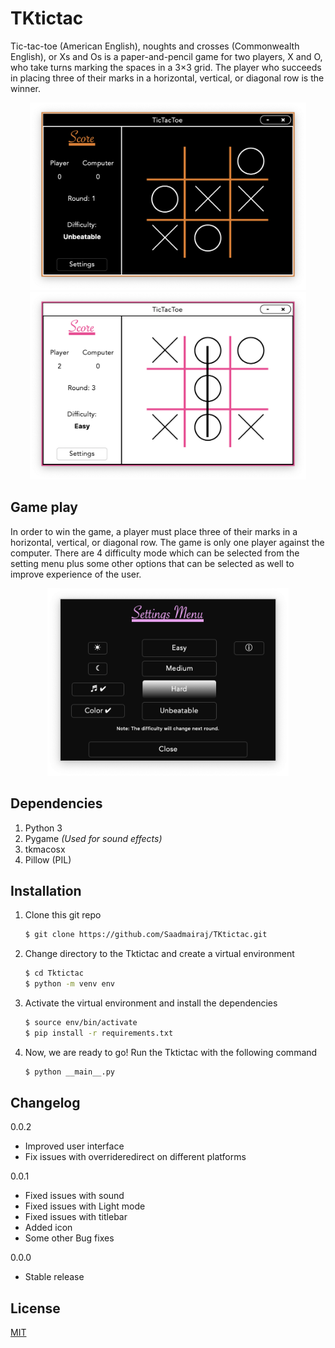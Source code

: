 # TKtictac

Tic-tac-toe (American English), noughts and crosses (Commonwealth English), or Xs and Os is a paper-and-pencil game for two players, X and O, who take turns marking the spaces in a 3×3 grid. The player who succeeds in placing three of their marks in a horizontal, vertical, or diagonal row is the winner.

<p align="center">
  <img src="https://raw.githubusercontent.com/Saadmairaj/TKtictac/master/assets/sample1.png?token=ALAV6GAWGL2IWXBX5TZP45K7JNR5W" height="300"><img src="https://raw.githubusercontent.com/Saadmairaj/TKtictac/master/assets/sample2.png?token=ALAV6GHKHQVAW3MBNJIFH6C7JNR3C" height="300">
</p>

## Game play

In order to win the game, a player must place three of their marks in a horizontal, vertical, or diagonal row. The game is only one player against the computer. There are 4 difficulty mode which can be selected from the setting menu plus some other options that can be selected as well to improve experience of the user.

<p align="center">
  <img src="https://raw.githubusercontent.com/Saadmairaj/TKtictac/master/assets/settings%20sample.png?token=ALAV6GERAB3QMQFFZYQZDR27JNRX4" height="300">
</p>

## Dependencies

  1. Python 3
  2. Pygame _(Used for sound effects)_
  3. tkmacosx
  4. Pillow (PIL)

## Installation

1. Clone this git repo
    
    ```bash
    $ git clone https://github.com/Saadmairaj/TKtictac.git
    ```

2. Change directory to the Tktictac and create a virtual environment
    
    ```bash
    $ cd Tktictac
    $ python -m venv env
    ```

3. Activate the virtual environment and install the dependencies

    ```bash
    $ source env/bin/activate
    $ pip install -r requirements.txt
    ```
4. Now, we are ready to go! Run the Tktictac with the following command

    ```bash
    $ python __main__.py
    ```
    
## Changelog

  0.0.2
  * Improved user interface
  * Fix issues with overrideredirect on different platforms

  0.0.1
  * Fixed issues with sound
  * Fixed issues with Light mode
  * Fixed issues with titlebar 
  * Added icon
  * Some other Bug fixes 
  
  0.0.0
  * Stable release

## License

[MIT](https://github.com/Saadmairaj/TKtictac/blob/master/LICENSE)
